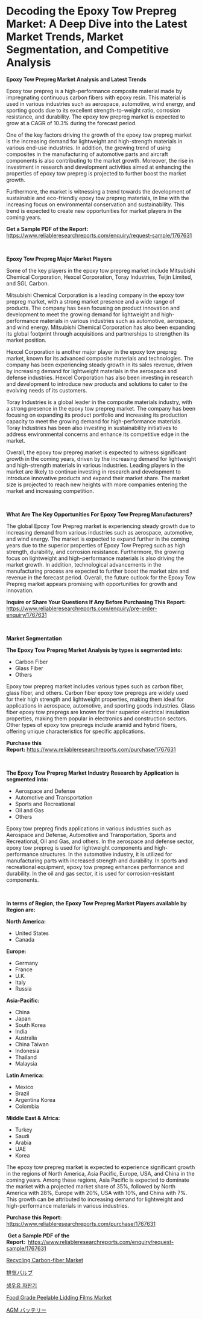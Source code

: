 <p><h1>Decoding the Epoxy Tow Prepreg Market: A Deep Dive into the Latest Market Trends, Market Segmentation, and Competitive Analysis</h1></p><p><strong>Epoxy Tow Prepreg Market Analysis and Latest Trends</strong></p>
<p><p>Epoxy tow prepreg is a high-performance composite material made by impregnating continuous carbon fibers with epoxy resin. This material is used in various industries such as aerospace, automotive, wind energy, and sporting goods due to its excellent strength-to-weight ratio, corrosion resistance, and durability. The epoxy tow prepreg market is expected to grow at a CAGR of 10.3% during the forecast period.</p><p>One of the key factors driving the growth of the epoxy tow prepreg market is the increasing demand for lightweight and high-strength materials in various end-use industries. In addition, the growing trend of using composites in the manufacturing of automotive parts and aircraft components is also contributing to the market growth. Moreover, the rise in investment in research and development activities aimed at enhancing the properties of epoxy tow prepreg is projected to further boost the market growth.</p><p>Furthermore, the market is witnessing a trend towards the development of sustainable and eco-friendly epoxy tow prepreg materials, in line with the increasing focus on environmental conservation and sustainability. This trend is expected to create new opportunities for market players in the coming years.</p></p>
<p><strong>Get a Sample PDF of the Report:&nbsp;</strong> <a href="https://www.reliableresearchreports.com/enquiry/request-sample/1767631">https://www.reliableresearchreports.com/enquiry/request-sample/1767631</a></p>
<p>&nbsp;</p>
<p><strong>Epoxy Tow Prepreg Major Market Players</strong></p>
<p><p>Some of the key players in the epoxy tow prepreg market include Mitsubishi Chemical Corporation, Hexcel Corporation, Toray Industries, Teijin Limited, and SGL Carbon.</p><p>Mitsubishi Chemical Corporation is a leading company in the epoxy tow prepreg market, with a strong market presence and a wide range of products. The company has been focusing on product innovation and development to meet the growing demand for lightweight and high-performance materials in various industries such as automotive, aerospace, and wind energy. Mitsubishi Chemical Corporation has also been expanding its global footprint through acquisitions and partnerships to strengthen its market position.</p><p>Hexcel Corporation is another major player in the epoxy tow prepreg market, known for its advanced composite materials and technologies. The company has been experiencing steady growth in its sales revenue, driven by increasing demand for lightweight materials in the aerospace and defense industries. Hexcel Corporation has also been investing in research and development to introduce new products and solutions to cater to the evolving needs of its customers.</p><p>Toray Industries is a global leader in the composite materials industry, with a strong presence in the epoxy tow prepreg market. The company has been focusing on expanding its product portfolio and increasing its production capacity to meet the growing demand for high-performance materials. Toray Industries has been also investing in sustainability initiatives to address environmental concerns and enhance its competitive edge in the market.</p><p>Overall, the epoxy tow prepreg market is expected to witness significant growth in the coming years, driven by the increasing demand for lightweight and high-strength materials in various industries. Leading players in the market are likely to continue investing in research and development to introduce innovative products and expand their market share. The market size is projected to reach new heights with more companies entering the market and increasing competition.</p></p>
<p>&nbsp;</p>
<p><strong>What Are The Key Opportunities For Epoxy Tow Prepreg Manufacturers?</strong></p>
<p><p>The global Epoxy Tow Prepreg market is experiencing steady growth due to increasing demand from various industries such as aerospace, automotive, and wind energy. The market is expected to expand further in the coming years due to the superior properties of Epoxy Tow Prepreg such as high strength, durability, and corrosion resistance. Furthermore, the growing focus on lightweight and high-performance materials is also driving the market growth. In addition, technological advancements in the manufacturing process are expected to further boost the market size and revenue in the forecast period. Overall, the future outlook for the Epoxy Tow Prepreg market appears promising with opportunities for growth and innovation.</p></p>
<p><strong>Inquire or Share Your Questions If Any Before Purchasing This Report:</strong> <a href="https://www.reliableresearchreports.com/enquiry/pre-order-enquiry/1767631">https://www.reliableresearchreports.com/enquiry/pre-order-enquiry/1767631</a></p>
<p>&nbsp;</p>
<p><strong>Market Segmentation</strong></p>
<p><strong>The Epoxy Tow Prepreg Market Analysis by types is segmented into:</strong></p>
<p><ul><li>Carbon Fiber</li><li>Glass Fiber</li><li>Others</li></ul></p>
<p><p>Epoxy tow prepreg market includes various types such as carbon fiber, glass fiber, and others. Carbon fiber epoxy tow prepregs are widely used for their high strength and lightweight properties, making them ideal for applications in aerospace, automotive, and sporting goods industries. Glass fiber epoxy tow prepregs are known for their superior electrical insulation properties, making them popular in electronics and construction sectors. Other types of epoxy tow prepregs include aramid and hybrid fibers, offering unique characteristics for specific applications.</p></p>
<p><strong>Purchase this Report:&nbsp;</strong><a href="https://www.reliableresearchreports.com/purchase/1767631">https://www.reliableresearchreports.com/purchase/1767631</a></p>
<p>&nbsp;</p>
<p><strong>The Epoxy Tow Prepreg Market Industry Research by Application is segmented into:</strong></p>
<p><ul><li>Aerospace and Defense</li><li>Automotive and Transportation</li><li>Sports and Recreational</li><li>Oil and Gas</li><li>Others</li></ul></p>
<p><p>Epoxy tow prepreg finds applications in various industries such as Aerospace and Defense, Automotive and Transportation, Sports and Recreational, Oil and Gas, and others. In the aerospace and defense sector, epoxy tow prepreg is used for lightweight components and high-performance structures. In the automotive industry, it is utilized for manufacturing parts with increased strength and durability. In sports and recreational equipment, epoxy tow prepreg enhances performance and durability. In the oil and gas sector, it is used for corrosion-resistant components.</p></p>
<p>&nbsp;</p>
<p><strong>In terms of Region, the Epoxy Tow Prepreg Market Players available by Region are:</strong></p>
<p>
    <p> <strong> North America: </strong>
        <ul>
            <li>United States</li>
            <li>Canada</li>
        </ul>
        </p> 
    <p> <strong> Europe: </strong>
        <ul>
            <li>Germany</li>
            <li>France</li>
            <li>U.K.</li>
            <li>Italy</li>
            <li>Russia</li>
        </ul>
        </p> 
    <p> <strong> Asia-Pacific: </strong>
        <ul>
            <li>China</li>
            <li>Japan</li>
            <li>South Korea</li>
            <li>India</li>
            <li>Australia</li>
            <li>China Taiwan</li>
            <li>Indonesia</li>
            <li>Thailand</li>
            <li>Malaysia</li>
        </ul>
        </p> 
    <p> <strong> Latin America: </strong>
        <ul>
            <li>Mexico</li>
            <li>Brazil</li>
            <li>Argentina Korea</li>
            <li>Colombia</li>
        </ul>
        </p> 
    <p> <strong> Middle East & Africa: </strong>
        <ul>
            <li>Turkey</li>
            <li>Saudi</li>
            <li>Arabia</li>
            <li>UAE</li>
            <li>Korea</li>
        </ul>
    </p>
    </p>
<p><p>The epoxy tow prepreg market is expected to experience significant growth in the regions of North America, Asia Pacific, Europe, USA, and China in the coming years. Among these regions, Asia Pacific is expected to dominate the market with a projected market share of 35%, followed by North America with 28%, Europe with 20%, USA with 10%, and China with 7%. This growth can be attributed to increasing demand for lightweight and high-performance materials in various industries.</p></p>
<p><strong>Purchase this Report: </strong><a href="https://www.reliableresearchreports.com/purchase/1767631">https://www.reliableresearchreports.com/purchase/1767631</a></p>
<p>&nbsp;<strong>Get a Sample PDF of the Report:&nbsp;&nbsp;</strong><a href="https://www.reliableresearchreports.com/enquiry/request-sample/1767631">https://www.reliableresearchreports.com/enquiry/request-sample/1767631</a></p>
<p><strong></strong></p>
<p><p><a href="https://github.com/sonuprakash1/Market-Research-Report-List-1/blob/main/recycling-carbon-fiber-market.md">Recycling Carbon-fiber Market</a></p><p><a href="https://github.com/xnljig2898992/Market-Research-Report-List-1/blob/main/1959037764.md">排気バルブ</a></p><p><a href="https://github.com/vsn7qpua81q/Market-Research-Report-List-1/blob/main/1127446457.md">생우유 자판기</a></p><p><a href="https://github.com/Whitneyboyettebo9kiw7yr13/Market-Research-Report-List-1/blob/main/food-grade-peelable-lidding-films-market.md">Food Grade Peelable Lidding Films Market</a></p><p><a href="https://github.com/adcxff01450218/Market-Research-Report-List-1/blob/main/9124753765.md">AGM バッテリー</a></p></p>